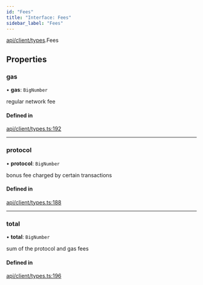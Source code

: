 ```yaml
---
id: "Fees"
title: "Interface: Fees"
sidebar_label: "Fees"
---
```


[api/client/types](../../../../../modules/API/Client/Types/Types.md).Fees

## Properties

### gas

• **gas**: `BigNumber`

regular network fee

#### Defined in

[api/client/types.ts:192](https://github.com/PolymeshAssociation/polymesh-sdk/blob/978e4ded6/src/api/client/types.ts#L192)

___

### protocol

• **protocol**: `BigNumber`

bonus fee charged by certain transactions

#### Defined in

[api/client/types.ts:188](https://github.com/PolymeshAssociation/polymesh-sdk/blob/978e4ded6/src/api/client/types.ts#L188)

___

### total

• **total**: `BigNumber`

sum of the protocol and gas fees

#### Defined in

[api/client/types.ts:196](https://github.com/PolymeshAssociation/polymesh-sdk/blob/978e4ded6/src/api/client/types.ts#L196)
